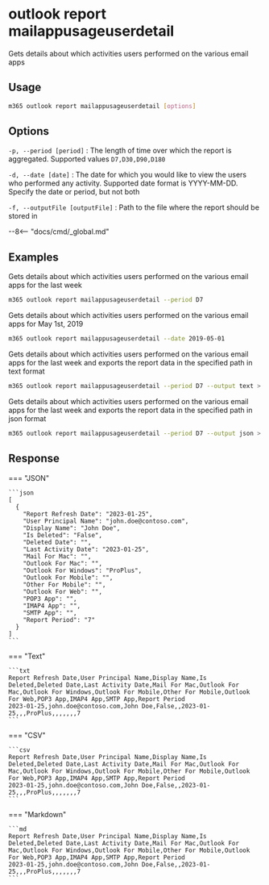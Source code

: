 # outlook report mailappusageuserdetail

Gets details about which activities users performed on the various email apps

## Usage

```sh
m365 outlook report mailappusageuserdetail [options]
```

## Options

`-p, --period [period]`
: The length of time over which the report is aggregated. Supported values `D7,D30,D90,D180`

`-d, --date [date]`
: The date for which you would like to view the users who performed any activity. Supported date format is YYYY-MM-DD. Specify the date or period, but not both

`-f, --outputFile [outputFile]`
: Path to the file where the report should be stored in

--8<-- "docs/cmd/_global.md"

## Examples

Gets details about which activities users performed on the various email apps for the last week

```sh
m365 outlook report mailappusageuserdetail --period D7
```

Gets details about which activities users performed on the various email apps for May 1st, 2019

```sh
m365 outlook report mailappusageuserdetail --date 2019-05-01
```

Gets details about which activities users performed on the various email apps for the last week and exports the report data in the specified path in text format

```sh
m365 outlook report mailappusageuserdetail --period D7 --output text > "mailappusageuserdetail.txt"
```

Gets details about which activities users performed on the various email apps for the last week and exports the report data in the specified path in json format

```sh
m365 outlook report mailappusageuserdetail --period D7 --output json > "mailappusageuserdetail.json"
```

## Response

=== "JSON"

    ```json
    [
      {
        "Report Refresh Date": "2023-01-25",
        "User Principal Name": "john.doe@contoso.com",
        "Display Name": "John Doe",
        "Is Deleted": "False",
        "Deleted Date": "",
        "Last Activity Date": "2023-01-25",
        "Mail For Mac": "",
        "Outlook For Mac": "",
        "Outlook For Windows": "ProPlus",
        "Outlook For Mobile": "",
        "Other For Mobile": "",
        "Outlook For Web": "",
        "POP3 App": "",
        "IMAP4 App": "",
        "SMTP App": "",
        "Report Period": "7"
      }
    ]
    ```

=== "Text"

    ```txt
    Report Refresh Date,User Principal Name,Display Name,Is Deleted,Deleted Date,Last Activity Date,Mail For Mac,Outlook For Mac,Outlook For Windows,Outlook For Mobile,Other For Mobile,Outlook For Web,POP3 App,IMAP4 App,SMTP App,Report Period
    2023-01-25,john.doe@contoso.com,John Doe,False,,2023-01-25,,,ProPlus,,,,,,,7
    ```

=== "CSV"

    ```csv
    Report Refresh Date,User Principal Name,Display Name,Is Deleted,Deleted Date,Last Activity Date,Mail For Mac,Outlook For Mac,Outlook For Windows,Outlook For Mobile,Other For Mobile,Outlook For Web,POP3 App,IMAP4 App,SMTP App,Report Period
    2023-01-25,john.doe@contoso.com,John Doe,False,,2023-01-25,,,ProPlus,,,,,,,7
    ```

=== "Markdown"

    ```md
    Report Refresh Date,User Principal Name,Display Name,Is Deleted,Deleted Date,Last Activity Date,Mail For Mac,Outlook For Mac,Outlook For Windows,Outlook For Mobile,Other For Mobile,Outlook For Web,POP3 App,IMAP4 App,SMTP App,Report Period
    2023-01-25,john.doe@contoso.com,John Doe,False,,2023-01-25,,,ProPlus,,,,,,,7
    ```
